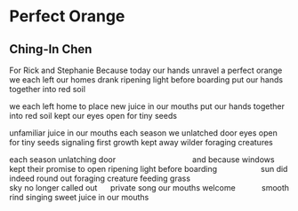 # Perfect Orange
## Ching-In Chen
For Rick and Stephanie
Because today our hands unravel a perfect orange
we each left our homes
drank ripening light before boarding
put our hands together into red soil

we each left home
to place new juice in our mouths
put our hands together into red soil
kept our eyes open for tiny seeds

unfamiliar juice in our mouths
each season we unlatched door
eyes open for tiny seeds signaling first growth
kept away wilder foraging creatures

each season unlatching door                                   and because
windows kept their promise to open
ripening light before boarding                    sun did indeed round out
foraging creature feeding grass                                            sky
no longer called out      private song
our mouths welcome            smooth rind singing sweet
juice in our mouths